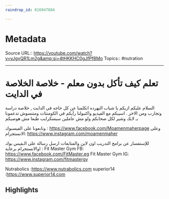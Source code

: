 ```yaml
---
raindrop_id: 816947884

---
```


# Metadata
Source URL:: https://youtube.com/watch?v=vJgvQR1Lm2g&amp;si=4tHKKHC0gJfPf8Mo
Topics:: #nutration

---
# تعلم كيف تأكل بدون معلم - خلاصة الخلاصة في الدايت

السلام عليكم ازيكم يا شباب
 النهرده اتكلمنا عن كل حاجه في الدايت , خلاصة دراسة وتجارب ومن الاخر .
 اسيبكم مع الفيديو 
واكتبولنا رأيكم في الكومنتات ومتنسوش تدعمونا بـ لايك وشير لكل صحابكم ولو مش عاملين سبسكرايب طبعا مش هوصيكم 

وتابعونا على الفيسبوك : https://www.facebook.com/Moamenmaherpage 
وعلى الانستجرام: https://www.instagram.com/moamenmaher 

للإستفسار عن برامج التدريب اون لاين والمتابعات ارسل رسالة على الـفيس بوك اوالانستجرام 
برعاية :
 Fit Master Gym FB: https://www.facebook.com/FitMaster.eg Fit Master Gym IG: https://www.instagram.com/fitmastergy 

Nutrabolics :https://www.nutrabolics.com
superior14 :https://www.superior14.com

## Highlights
